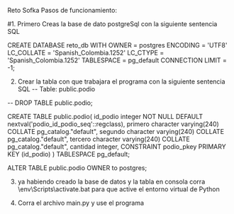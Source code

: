﻿Reto Sofka
Pasos de funcionamiento:

#1. Primero Creas la base de dato postgreSql con la siguiente sentencia SQL
   

CREATE DATABASE reto_db
WITH
OWNER = postgres
ENCODING = 'UTF8'
LC_COLLATE = 'Spanish_Colombia.1252'
LC_CTYPE = 'Spanish_Colombia.1252'
TABLESPACE = pg_default
CONNECTION LIMIT = -1;


2. Crear la tabla con que trabajara el programa con la siguiente sentencia SQL
-- Table: public.podio

-- DROP TABLE public.podio;

CREATE TABLE public.podio(
id_podio integer NOT NULL DEFAULT nextval('podio_id_podio_seq'::regclass),
primero character varying(240) COLLATE pg_catalog."default",
segundo character varying(240) COLLATE pg_catalog."default",
tercero character varying(240) COLLATE pg_catalog."default",
cantidad integer,
CONSTRAINT podio_pkey PRIMARY KEY (id_podio)
)
TABLESPACE pg_default;

ALTER TABLE public.podio
OWNER to postgres;

3. ya habiendo creado la base de datos y la tabla en consola corra \env\Scripts\activate.bat para que active el entorno virtual de Python

4. Corra el archivo main.py y use el programa
